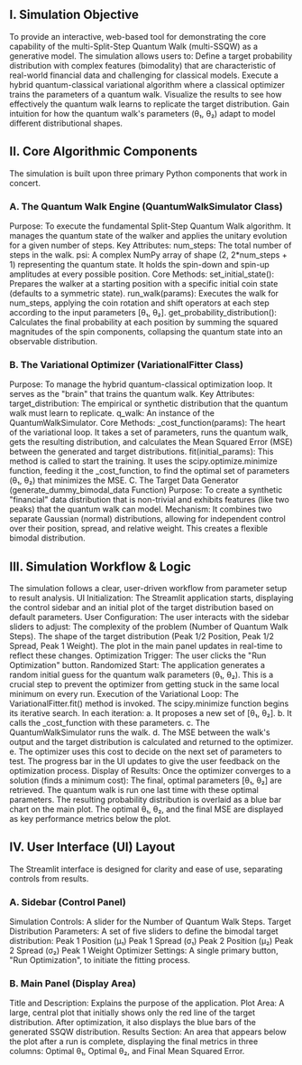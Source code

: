 ## I. Simulation Objective
To provide an interactive, web-based tool for demonstrating the core capability of the multi-Split-Step Quantum Walk (multi-SSQW) as a generative model. The simulation allows users to:
Define a target probability distribution with complex features (bimodality) that are characteristic of real-world financial data and challenging for classical models.
Execute a hybrid quantum-classical variational algorithm where a classical optimizer trains the parameters of a quantum walk.
Visualize the results to see how effectively the quantum walk learns to replicate the target distribution.
Gain intuition for how the quantum walk's parameters (θ₁, θ₂) adapt to model different distributional shapes.

## II. Core Algorithmic Components
The simulation is built upon three primary Python components that work in concert.

### A. The Quantum Walk Engine (QuantumWalkSimulator Class)
Purpose: To execute the fundamental Split-Step Quantum Walk algorithm. It manages the quantum state of the walker and applies the unitary evolution for a given number of steps.
Key Attributes:
num_steps: The total number of steps in the walk.
psi: A complex NumPy array of shape (2, 2*num_steps + 1) representing the quantum state. It holds the spin-down and spin-up amplitudes at every possible position.
Core Methods:
set_initial_state(): Prepares the walker at a starting position with a specific initial coin state (defaults to a symmetric state).
run_walk(params): Executes the walk for num_steps, applying the coin rotation and shift operators at each step according to the input parameters [θ₁, θ₂].
get_probability_distribution(): Calculates the final probability at each position by summing the squared magnitudes of the spin components, collapsing the quantum state into an observable distribution.

### B. The Variational Optimizer (VariationalFitter Class)
Purpose: To manage the hybrid quantum-classical optimization loop. It serves as the "brain" that trains the quantum walk.
Key Attributes:
target_distribution: The empirical or synthetic distribution that the quantum walk must learn to replicate.
q_walk: An instance of the QuantumWalkSimulator.
Core Methods:
_cost_function(params): The heart of the variational loop. It takes a set of parameters, runs the quantum walk, gets the resulting distribution, and calculates the Mean Squared Error (MSE) between the generated and target distributions.
fit(initial_params): This method is called to start the training. It uses the scipy.optimize.minimize function, feeding it the _cost_function, to find the optimal set of parameters (θ₁, θ₂) that minimizes the MSE.
C. The Target Data Generator (generate_dummy_bimodal_data Function)
Purpose: To create a synthetic "financial" data distribution that is non-trivial and exhibits features (like two peaks) that the quantum walk can model.
Mechanism: It combines two separate Gaussian (normal) distributions, allowing for independent control over their position, spread, and relative weight. This creates a flexible bimodal distribution.

## III. Simulation Workflow & Logic
The simulation follows a clear, user-driven workflow from parameter setup to result analysis.
UI Initialization: The Streamlit application starts, displaying the control sidebar and an initial plot of the target distribution based on default parameters.
User Configuration: The user interacts with the sidebar sliders to adjust:
The complexity of the problem (Number of Quantum Walk Steps).
The shape of the target distribution (Peak 1/2 Position, Peak 1/2 Spread, Peak 1 Weight). The plot in the main panel updates in real-time to reflect these changes.
Optimization Trigger: The user clicks the "Run Optimization" button.
Randomized Start: The application generates a random initial guess for the quantum walk parameters (θ₁, θ₂). This is a crucial step to prevent the optimizer from getting stuck in the same local minimum on every run.
Execution of the Variational Loop:
The VariationalFitter.fit() method is invoked.
The scipy.minimize function begins its iterative search. In each iteration:
a. It proposes a new set of [θ₁, θ₂].
b. It calls the _cost_function with these parameters.
c. The QuantumWalkSimulator runs the walk.
d. The MSE between the walk's output and the target distribution is calculated and returned to the optimizer.
e. The optimizer uses this cost to decide on the next set of parameters to test.
The progress bar in the UI updates to give the user feedback on the optimization process.
Display of Results: Once the optimizer converges to a solution (finds a minimum cost):
The final, optimal parameters [θ₁, θ₂] are retrieved.
The quantum walk is run one last time with these optimal parameters.
The resulting probability distribution is overlaid as a blue bar chart on the main plot.
The optimal θ₁, θ₂, and the final MSE are displayed as key performance metrics below the plot.

## IV. User Interface (UI) Layout
The Streamlit interface is designed for clarity and ease of use, separating controls from results.

### A. Sidebar (Control Panel)
Simulation Controls: A slider for the Number of Quantum Walk Steps.
Target Distribution Parameters: A set of five sliders to define the bimodal target distribution:
Peak 1 Position (μ₁)
Peak 1 Spread (σ₁)
Peak 2 Position (μ₂)
Peak 2 Spread (σ₂)
Peak 1 Weight
Optimizer Settings: A single primary button, "Run Optimization", to initiate the fitting process.

### B. Main Panel (Display Area)
Title and Description: Explains the purpose of the application.
Plot Area: A large, central plot that initially shows only the red line of the target distribution. After optimization, it also displays the blue bars of the generated SSQW distribution.
Results Section: An area that appears below the plot after a run is complete, displaying the final metrics in three columns: Optimal θ₁, Optimal θ₂, and Final Mean Squared Error.
